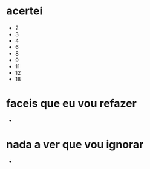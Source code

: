 # acertei
- 2
- 3
- 4
- 6
- 8
- 9
- 11
- 12
- 18

# faceis que eu vou refazer
-

# nada a ver que vou ignorar
- 